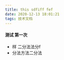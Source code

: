 ```yaml
---
title: this sdfiff fef 
date: 2020-12-13 18:01:21
tags: 技术文档
---
```


#### 测试 第一次
- 样 二分法法分f
- 分法方法二分法